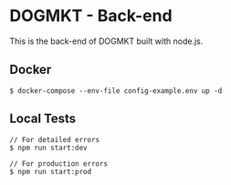 # DOGMKT - Back-end

This is the back-end of DOGMKT built with node.js.

## Docker

```
$ docker-compose --env-file config-example.env up -d 
```

## Local Tests

```
// For detailed errors
$ npm run start:dev

// For production errors
$ npm run start:prod
```
